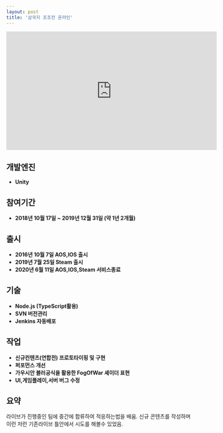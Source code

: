 ```yaml
---
layout: post
title: '삼국지 조조전 온라인'
---
```


<iframe width="560" height="315" src="https://www.youtube.com/embed/xHFhybZnJKo" frameborder="0" allow="accelerometer; autoplay; encrypted-media; gyroscope; picture-in-picture" allowfullscreen></iframe>

개발엔진
------
- **Unity**

참여기간
------
- **2018년 10월 17일 ~ 2019년 12월 31일 (약 1년 2개월)**

출시
------
- **2016년 10월 7일 AOS,IOS 출시**
- **2019년 7월 25일 Steam 출시**
- **2020년 6월 11일 AOS,IOS,Steam 서비스종료**

기술
------
- **Node.js (TypeScript활용)**
- **SVN 버전관리**
- **Jenkins 자동배포**

작업
------
- **신규컨텐츠(연합전) 프로토타이핑 및 구현**
- **퍼포먼스 개선**
- **가우시안 블러공식을 활용한 FogOfWar 셰이더 표현**
- **UI,게임플레이,서버 버그 수정**

요약
------
라이브가 진행중인 팀에 중간에 합류하여 적응하는법을 배움.
신규 콘텐츠를 작성하며 이런 저런 기존라이브 틀안에서 시도를 해볼수 있었음.
